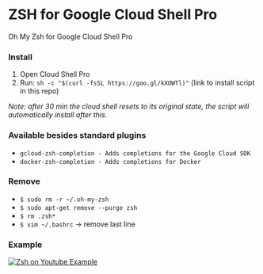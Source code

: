 # ZSH for Google Cloud Shell Pro

Oh My Zsh for Google Cloud Shell Pro

### Install
1. Open Cloud Shell Pro
2. Run: `sh -c "$(curl -fsSL https://goo.gl/kXOWTl)"` (link to install script in this repo)

_Note: after 30 min the cloud shell resets to its original state, the script will automatically install after this._

### Available besides standard plugins
- `gcloud-zsh-completion - Adds completions for the Google Cloud SDK`
- `docker-zsh-completion - Adds completions for Docker`

### Remove

- `$ sudo rm -r ~/.oh-my-zsh`
- `$ sudo apt-get remove --purge zsh`
- `$ rm .zsh*`
- `$ vim ~/.bashrc` -> remove last line

### Example

[![Zsh on Youtube Example](https://img.youtube.com/vi/I_jGAMR1Mi8/hqdefault.jpg)](https://www.youtube.com/watch?v=I_jGAMR1Mi8)